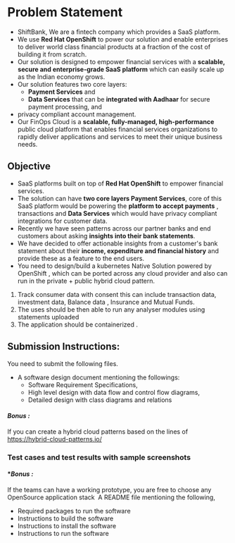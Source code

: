 # Problem Statement

- ShiftBank, We are a fintech company which provides a SaaS platform.
- We use **Red Hat OpenShift** to power our solution and enable enterprises to deliver world class financial products at a fraction of the cost of building it from scratch.
- Our solution is designed to empower financial services with a **scalable, secure and enterprise-grade SaaS platform** which can easily scale up as the Indian economy grows.
- Our solution features two core layers:
  - **Payment Services** and
  - **Data Services** that can be **integrated with Aadhaar** for secure payment processing, and
- privacy compliant account management.
- Our FinOps Cloud is a **scalable, fully-managed, high-performance** public cloud platform that enables financial services organizations to rapidly deliver applications and services to meet their unique business needs.

## Objective

- SaaS platforms built on top of **Red Hat OpenShift** to empower financial services.
- The solution can have **two core layers Payment Services**, core of this SaaS platform would be powering the **platform to accept payments** , transactions and **Data Services** which would have privacy compliant integrations for customer data.
- Recently we have seen patterns across our partner banks and end customers about asking **insights into their bank statements**.
- We have decided to offer actionable insights from a customer&#39;s bank statement about their **income, expenditure and financial history** and provide these as a feature to the end users.
- You need to design/build a kubernetes Native Solution powered by OpenShift , which can be ported across any cloud provider and also can run in the private + public hybrid cloud pattern.

1.  Track consumer data with consent this can include
    transaction data, investment data, Balance data ,
    Insurance and Mutual Funds.
2.  The uses should be then able to run any analyser
    modules using statements uploaded
3.  The application should be containerized .

## Submission Instructions:

You need to submit the following files.

- A software design document mentioning the followings:
  - Software Requirement Specifications,
  - High level design with data flow and control flow diagrams,
  - Detailed design with class diagrams and relations

#### **_Bonus :_**

If you can create a hybrid cloud patterns based on the lines of https://hybrid-cloud-patterns.io/

### Test cases and test results with sample screenshots

#### \***_Bonus :_**

If the teams can have a working prototype, you are free to choose any OpenSource application stack 
A README file mentioning the following,

- Required packages to run the software
- Instructions to build the software
- Instructions to install the software
- Instructions to run the software
